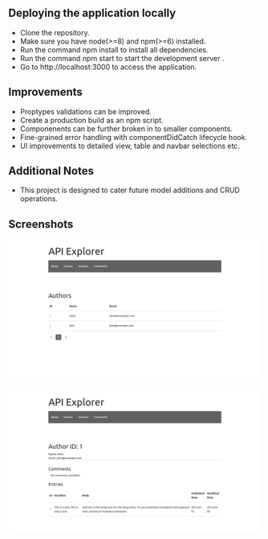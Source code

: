 Deploying the application locally
---------------------------------

* Clone the repository.
* Make sure you have node(>=8) and npm(>=6) installed.
* Run the command npm install to install all dependencies.
* Run the command npm start to start the development server .
* Go to http://localhost:3000 to access the application.


Improvements
-------------

* Proptypes validations can be improved.
* Create a production build as an npm script.
* Componenents can be further broken in to smaller components.
* Fine-grained error handling with componentDidCatch lifecycle hook.
* UI improvements to detailed view, table and navbar selections etc.

Additional Notes
-----------------

* This project is designed to cater future model additions and CRUD operations.   

Screenshots
------------

![List_View](./docs/list-view.png)

![Detail_View](./docs/detail-view.png)
